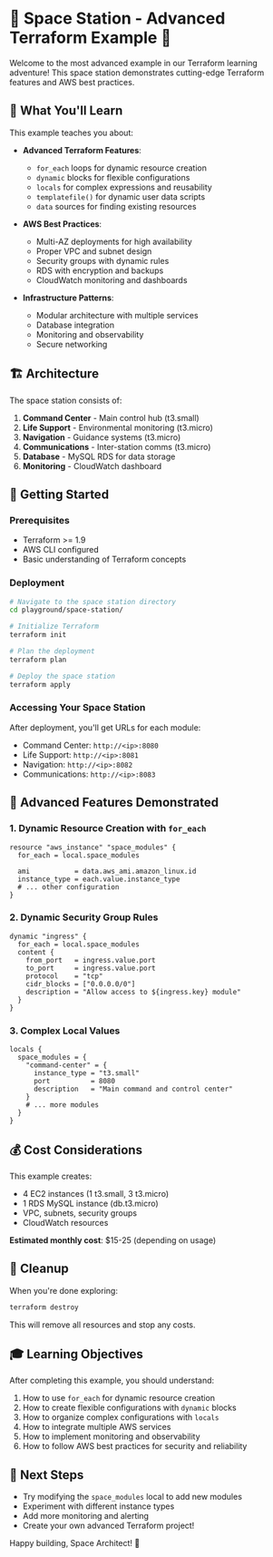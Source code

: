 # 🚀 Space Station - Advanced Terraform Example 🚀

Welcome to the most advanced example in our Terraform learning adventure! This space station demonstrates cutting-edge Terraform features and AWS best practices.

## 🌟 What You'll Learn

This example teaches you about:

- **Advanced Terraform Features**:
  - `for_each` loops for dynamic resource creation
  - `dynamic` blocks for flexible configurations
  - `locals` for complex expressions and reusability
  - `templatefile()` for dynamic user data scripts
  - `data` sources for finding existing resources

- **AWS Best Practices**:
  - Multi-AZ deployments for high availability
  - Proper VPC and subnet design
  - Security groups with dynamic rules
  - RDS with encryption and backups
  - CloudWatch monitoring and dashboards

- **Infrastructure Patterns**:
  - Modular architecture with multiple services
  - Database integration
  - Monitoring and observability
  - Secure networking

## 🏗️ Architecture

The space station consists of:

1. **Command Center** - Main control hub (t3.small)
2. **Life Support** - Environmental monitoring (t3.micro)
3. **Navigation** - Guidance systems (t3.micro)
4. **Communications** - Inter-station comms (t3.micro)
5. **Database** - MySQL RDS for data storage
6. **Monitoring** - CloudWatch dashboard

## 🚀 Getting Started

### Prerequisites

- Terraform >= 1.9
- AWS CLI configured
- Basic understanding of Terraform concepts

### Deployment

```bash
# Navigate to the space station directory
cd playground/space-station/

# Initialize Terraform
terraform init

# Plan the deployment
terraform plan

# Deploy the space station
terraform apply
```

### Accessing Your Space Station

After deployment, you'll get URLs for each module:
- Command Center: `http://<ip>:8080`
- Life Support: `http://<ip>:8081`
- Navigation: `http://<ip>:8082`
- Communications: `http://<ip>:8083`

## 🔧 Advanced Features Demonstrated

### 1. Dynamic Resource Creation with `for_each`

```hcl
resource "aws_instance" "space_modules" {
  for_each = local.space_modules
  
  ami           = data.aws_ami.amazon_linux.id
  instance_type = each.value.instance_type
  # ... other configuration
}
```

### 2. Dynamic Security Group Rules

```hcl
dynamic "ingress" {
  for_each = local.space_modules
  content {
    from_port   = ingress.value.port
    to_port     = ingress.value.port
    protocol    = "tcp"
    cidr_blocks = ["0.0.0.0/0"]
    description = "Allow access to ${ingress.key} module"
  }
}
```

### 3. Complex Local Values

```hcl
locals {
  space_modules = {
    "command-center" = {
      instance_type = "t3.small"
      port          = 8080
      description   = "Main command and control center"
    }
    # ... more modules
  }
}
```

## 💰 Cost Considerations

This example creates:
- 4 EC2 instances (1 t3.small, 3 t3.micro)
- 1 RDS MySQL instance (db.t3.micro)
- VPC, subnets, security groups
- CloudWatch resources

**Estimated monthly cost**: $15-25 (depending on usage)

## 🧹 Cleanup

When you're done exploring:

```bash
terraform destroy
```

This will remove all resources and stop any costs.

## 🎓 Learning Objectives

After completing this example, you should understand:

1. How to use `for_each` for dynamic resource creation
2. How to create flexible configurations with `dynamic` blocks
3. How to organize complex configurations with `locals`
4. How to integrate multiple AWS services
5. How to implement monitoring and observability
6. How to follow AWS best practices for security and reliability

## 🚀 Next Steps

- Try modifying the `space_modules` local to add new modules
- Experiment with different instance types
- Add more monitoring and alerting
- Create your own advanced Terraform project!

Happy building, Space Architect! 🌟
